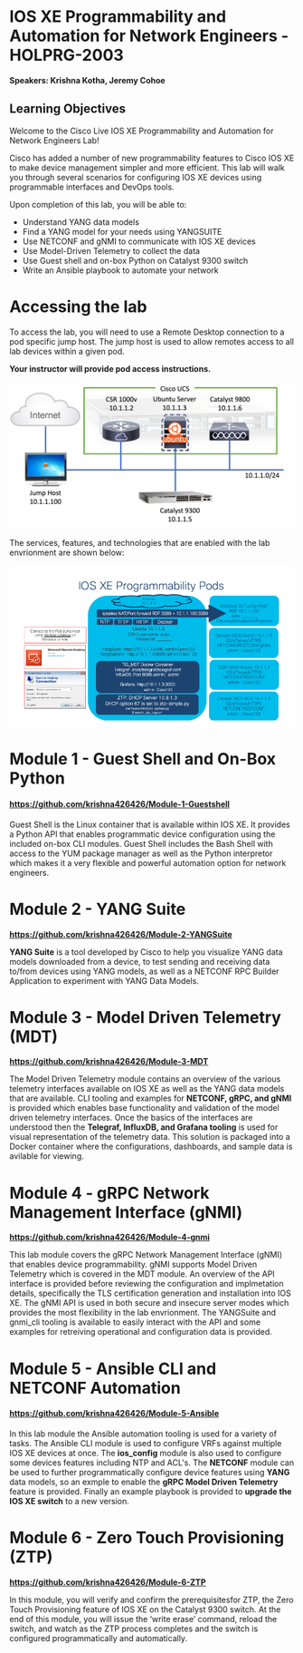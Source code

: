 # **IOS XE Programmability and Automation for Network Engineers** - HOLPRG-2003

**Speakers: Krishna Kotha, Jeremy Cohoe**



## Learning Objectives

Welcome to the Cisco Live IOS XE Programmability and Automation for Network Engineers Lab!

Cisco has added a number of new programmability features to Cisco IOS XE to make device management simpler and more efficient. This lab will walk you through several scenarios for configuring IOS XE devices using programmable interfaces and DevOps tools.

Upon completion of this lab, you will be able to: 

- Understand YANG data models
- Find a YANG model for your needs using YANGSUITE
- Use NETCONF and gNMI to communicate with IOS XE devices
- Use Model-Driven Telemetry to collect the data
- Use Guest shell and on-box Python on Catalyst 9300 switch
- Write an Ansible playbook to automate your network



# Accessing the lab

To access the lab, you will need to use a Remote Desktop connection to a pod specific jump host. The jump host is used to allow remotes access to all lab devices within a given pod. 

**Your instructor will provide pod access instructions.** 

<img src="imgs/podaccess.png" style="zoom:50%;" />

The services, features, and technologies that are enabled with the lab envrionment are shown below:

<img src="imgs/pods.png" style="zoom:65%;" />

# Module 1 - Guest Shell and On-Box Python

#### **https://github.com/krishna426426/Module-1-Guestshell**

Guest Shell is the Linux container that is available within IOS XE. It provides a Python API that enables programmatic device configuration using the included on-box CLI modules. Guest Shell includes the Bash Shell with access to the YUM package manager as well as the Python interpretor which makes it a very flexible and powerful automation option for network engineers.



# Module 2 - YANG Suite

**https://github.com/krishna426426/Module-2-YANGSuite**

**YANG Suite** is a tool developed by Cisco to help you visualize YANG data models downloaded from a device, to test sending and receiving data to/from devices using YANG models, as well as a NETCONF RPC Builder Application to experiment with YANG Data Models.

# Module 3 - Model Driven Telemetry (MDT)

**https://github.com/krishna426426/Module-3-MDT**

The Model Driven Telemetry module contains an overview of the various telemetry interfaces available on IOS XE as well as the YANG data models that are available. CLI tooling and examples for **NETCONF, gRPC, and gNMI** is provided which enables base functionality and validation of the model driven telemetry interfaces. Once the basics of the interfaces are understood then the **Telegraf, InfluxDB, and Grafana tooling** is used for visual representation of the telemetry data. This solution is packaged into a Docker container where the configurations, dashboards, and sample data is avilable for viewing.

# Module 4 - gRPC Network Management Interface (gNMI)

**https://github.com/krishna426426/Module-4-gnmi**

This lab module covers the gRPC Network Management Interface (gNMI) that enables device programmability. gNMI supports Model Driven Telemetry which is covered in the MDT module. An overview of the API interface is provided before reviewing the configuration and implmetation details, specifically the TLS certification generation and installation into IOS XE. The gNMI API is used in both secure and insecure server modes which provides the most flexibility in the lab envrionment. The YANGSuite and gnmi_cli tooling is available to easily interact with the API and some examples for retreiving operational and configuration data is provided.

# Module 5 - Ansible CLI and NETCONF Automation

#### https://github.com/krishna426426/Module-5-Ansible

In this lab module the Ansible automation tooling is used for a variety of tasks. The Ansible CLI module is used to configure VRFs against multiple IOS XE devices at once. The **ios_config** module is also used to configure some devices features including NTP and ACL's. The **NETCONF** module can be used to further programmatically configure device features using **YANG** data models, so an exmple to enable the **gRPC Model Driven Telemetry** feature is provided. Finally an example playbook is provided to **upgrade the IOS XE switch** to a new version.

# Module 6 - Zero Touch Provisioning (ZTP)

**https://github.com/krishna426426/Module-6-ZTP**

In this module, you will verify and confirm the prerequisitesfor ZTP, the Zero Touch Provisioning feature of IOS XE on the Catalyst 9300 switch. At the end of this module, you will issue the ‘write erase’ command, reload the switch, and watch as the ZTP process completes and the switch is configured programmatically and automatically.
